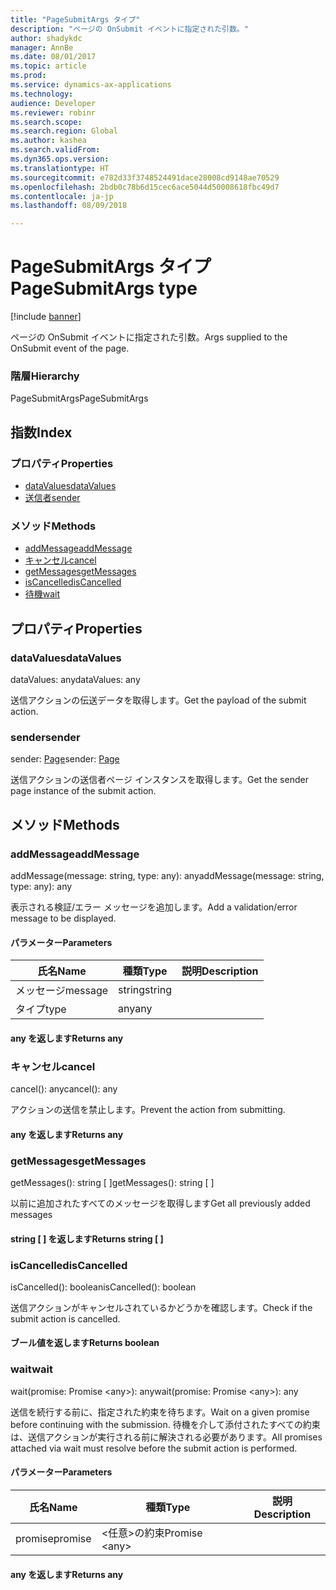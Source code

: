 ```yaml
---
title: "PageSubmitArgs タイプ"
description: "ページの OnSubmit イベントに指定された引数。"
author: shadykdc
manager: AnnBe
ms.date: 08/01/2017
ms.topic: article
ms.prod: 
ms.service: dynamics-ax-applications
ms.technology: 
audience: Developer
ms.reviewer: robinr
ms.search.scope: 
ms.search.region: Global
ms.author: kashea
ms.search.validFrom: 
ms.dyn365.ops.version: 
ms.translationtype: HT
ms.sourcegitcommit: e782d33f3748524491dace28008cd9148ae70529
ms.openlocfilehash: 2bdb0c78b6d15cec6ace5044d50008618fbc49d7
ms.contentlocale: ja-jp
ms.lasthandoff: 08/09/2018

---
```


# <a name="pagesubmitargs-type"></a><span data-ttu-id="9ebe4-103">PageSubmitArgs タイプ</span><span class="sxs-lookup"><span data-stu-id="9ebe4-103">PageSubmitArgs type</span></span>

[!include [banner](../../../../includes/banner.md)]

<span data-ttu-id="9ebe4-104">ページの OnSubmit イベントに指定された引数。</span><span class="sxs-lookup"><span data-stu-id="9ebe4-104">Args supplied to the OnSubmit event of the page.</span></span>

### <a name="hierarchy"></a><span data-ttu-id="9ebe4-105">階層</span><span class="sxs-lookup"><span data-stu-id="9ebe4-105">Hierarchy</span></span>

<span data-ttu-id="9ebe4-106">PageSubmitArgs</span><span class="sxs-lookup"><span data-stu-id="9ebe4-106">PageSubmitArgs</span></span> <br>

## <a name="index"></a><span data-ttu-id="9ebe4-107">指数</span><span class="sxs-lookup"><span data-stu-id="9ebe4-107">Index</span></span>

### <a name="properties"></a><span data-ttu-id="9ebe4-108">プロパティ</span><span class="sxs-lookup"><span data-stu-id="9ebe4-108">Properties</span></span>

* [<span data-ttu-id="9ebe4-109">dataValues</span><span class="sxs-lookup"><span data-stu-id="9ebe4-109">dataValues</span></span>](view-model-ipage-ipagesubmitargs.md#datavalues)
* [<span data-ttu-id="9ebe4-110">送信者</span><span class="sxs-lookup"><span data-stu-id="9ebe4-110">sender</span></span>](view-model-ipage-ipagesubmitargs.md#sender)

### <a name="methods"></a><span data-ttu-id="9ebe4-111">メソッド</span><span class="sxs-lookup"><span data-stu-id="9ebe4-111">Methods</span></span>

* [<span data-ttu-id="9ebe4-112">addMessage</span><span class="sxs-lookup"><span data-stu-id="9ebe4-112">addMessage</span></span>](view-model-ipage-ipagesubmitargs.md#addmessage)
* [<span data-ttu-id="9ebe4-113">キャンセル</span><span class="sxs-lookup"><span data-stu-id="9ebe4-113">cancel</span></span>](view-model-ipage-ipagesubmitargs.md#cancel)
* [<span data-ttu-id="9ebe4-114">getMessages</span><span class="sxs-lookup"><span data-stu-id="9ebe4-114">getMessages</span></span>](view-model-ipage-ipagesubmitargs.md#getmessages)
* [<span data-ttu-id="9ebe4-115">isCancelled</span><span class="sxs-lookup"><span data-stu-id="9ebe4-115">isCancelled</span></span>](view-model-ipage-ipagesubmitargs.md#iscancelled)
* [<span data-ttu-id="9ebe4-116">待機</span><span class="sxs-lookup"><span data-stu-id="9ebe4-116">wait</span></span>](view-model-ipage-ipagesubmitargs.md#wait)

## <a name="properties"></a><span data-ttu-id="9ebe4-117">プロパティ</span><span class="sxs-lookup"><span data-stu-id="9ebe4-117">Properties</span></span>

### <a name="datavalues"></a><span data-ttu-id="9ebe4-118">dataValues</span><span class="sxs-lookup"><span data-stu-id="9ebe4-118">dataValues</span></span>

<span data-ttu-id="9ebe4-119">dataValues: any</span><span class="sxs-lookup"><span data-stu-id="9ebe4-119">dataValues: any</span></span>

<span data-ttu-id="9ebe4-120">送信アクションの伝送データを取得します。</span><span class="sxs-lookup"><span data-stu-id="9ebe4-120">Get the payload of the submit action.</span></span>


### <a name="sender"></a><span data-ttu-id="9ebe4-121">sender</span><span class="sxs-lookup"><span data-stu-id="9ebe4-121">sender</span></span>

<span data-ttu-id="9ebe4-122">sender: [Page](view-model-ipage-ipage.md)</span><span class="sxs-lookup"><span data-stu-id="9ebe4-122">sender: [Page](view-model-ipage-ipage.md)</span></span>

<span data-ttu-id="9ebe4-123">送信アクションの送信者ページ インスタンスを取得します。</span><span class="sxs-lookup"><span data-stu-id="9ebe4-123">Get the sender page instance of the submit action.</span></span>


## <a name="methods"></a><span data-ttu-id="9ebe4-124">メソッド</span><span class="sxs-lookup"><span data-stu-id="9ebe4-124">Methods</span></span>

### <a name="addmessage"></a><span data-ttu-id="9ebe4-125">addMessage</span><span class="sxs-lookup"><span data-stu-id="9ebe4-125">addMessage</span></span>


<span data-ttu-id="9ebe4-126">addMessage(message: string, type: any): any</span><span class="sxs-lookup"><span data-stu-id="9ebe4-126">addMessage(message: string, type: any): any</span></span>

<span data-ttu-id="9ebe4-127">表示される検証/エラー メッセージを追加します。</span><span class="sxs-lookup"><span data-stu-id="9ebe4-127">Add a validation/error message to be displayed.</span></span>


#### <a name="parameters"></a><span data-ttu-id="9ebe4-128">パラメーター</span><span class="sxs-lookup"><span data-stu-id="9ebe4-128">Parameters</span></span>

| <span data-ttu-id="9ebe4-129">氏名</span><span class="sxs-lookup"><span data-stu-id="9ebe4-129">Name</span></span> | <span data-ttu-id="9ebe4-130">種類</span><span class="sxs-lookup"><span data-stu-id="9ebe4-130">Type</span></span> | <span data-ttu-id="9ebe4-131">説明</span><span class="sxs-lookup"><span data-stu-id="9ebe4-131">Description</span></span> |
| ---- | ---- | ----------- |
| <span data-ttu-id="9ebe4-132">メッセージ</span><span class="sxs-lookup"><span data-stu-id="9ebe4-132">message</span></span>|<span data-ttu-id="9ebe4-133">string</span><span class="sxs-lookup"><span data-stu-id="9ebe4-133">string</span></span>||
| <span data-ttu-id="9ebe4-134">タイプ</span><span class="sxs-lookup"><span data-stu-id="9ebe4-134">type</span></span>|<span data-ttu-id="9ebe4-135">any</span><span class="sxs-lookup"><span data-stu-id="9ebe4-135">any</span></span>||

#### <a name="returns-any"></a><span data-ttu-id="9ebe4-136">any を返します</span><span class="sxs-lookup"><span data-stu-id="9ebe4-136">Returns any</span></span>

### <a name="cancel"></a><span data-ttu-id="9ebe4-137">キャンセル</span><span class="sxs-lookup"><span data-stu-id="9ebe4-137">cancel</span></span>


<span data-ttu-id="9ebe4-138">cancel(): any</span><span class="sxs-lookup"><span data-stu-id="9ebe4-138">cancel(): any</span></span>

<span data-ttu-id="9ebe4-139">アクションの送信を禁止します。</span><span class="sxs-lookup"><span data-stu-id="9ebe4-139">Prevent the action from submitting.</span></span>

#### <a name="returns-any"></a><span data-ttu-id="9ebe4-140">any を返します</span><span class="sxs-lookup"><span data-stu-id="9ebe4-140">Returns any</span></span>

### <a name="getmessages"></a><span data-ttu-id="9ebe4-141">getMessages</span><span class="sxs-lookup"><span data-stu-id="9ebe4-141">getMessages</span></span>


<span data-ttu-id="9ebe4-142">getMessages(): string [ ]</span><span class="sxs-lookup"><span data-stu-id="9ebe4-142">getMessages(): string [ ]</span></span>

<span data-ttu-id="9ebe4-143">以前に追加されたすべてのメッセージを取得します</span><span class="sxs-lookup"><span data-stu-id="9ebe4-143">Get all previously added messages</span></span>

#### <a name="returns-string--"></a><span data-ttu-id="9ebe4-144">string [ ] を返します</span><span class="sxs-lookup"><span data-stu-id="9ebe4-144">Returns string [ ]</span></span>



### <a name="iscancelled"></a><span data-ttu-id="9ebe4-145">isCancelled</span><span class="sxs-lookup"><span data-stu-id="9ebe4-145">isCancelled</span></span>


<span data-ttu-id="9ebe4-146">isCancelled(): boolean</span><span class="sxs-lookup"><span data-stu-id="9ebe4-146">isCancelled(): boolean</span></span>

<span data-ttu-id="9ebe4-147">送信アクションがキャンセルされているかどうかを確認します。</span><span class="sxs-lookup"><span data-stu-id="9ebe4-147">Check if the submit action is cancelled.</span></span>

#### <a name="returns-boolean"></a><span data-ttu-id="9ebe4-148">ブール値を返します</span><span class="sxs-lookup"><span data-stu-id="9ebe4-148">Returns boolean</span></span>



### <a name="wait"></a><span data-ttu-id="9ebe4-149">wait</span><span class="sxs-lookup"><span data-stu-id="9ebe4-149">wait</span></span>


<span data-ttu-id="9ebe4-150">wait(promise: Promise &lt;any&gt;): any</span><span class="sxs-lookup"><span data-stu-id="9ebe4-150">wait(promise: Promise &lt;any&gt;): any</span></span>

<span data-ttu-id="9ebe4-151">送信を続行する前に、指定された約束を待ちます。</span><span class="sxs-lookup"><span data-stu-id="9ebe4-151">Wait on a given promise before continuing with the submission.</span></span>
<span data-ttu-id="9ebe4-152">待機を介して添付されたすべての約束は、送信アクションが実行される前に解決される必要があります。</span><span class="sxs-lookup"><span data-stu-id="9ebe4-152">All promises attached via wait must resolve before the submit action is performed.</span></span>


#### <a name="parameters"></a><span data-ttu-id="9ebe4-153">パラメーター</span><span class="sxs-lookup"><span data-stu-id="9ebe4-153">Parameters</span></span>

| <span data-ttu-id="9ebe4-154">氏名</span><span class="sxs-lookup"><span data-stu-id="9ebe4-154">Name</span></span> | <span data-ttu-id="9ebe4-155">種類</span><span class="sxs-lookup"><span data-stu-id="9ebe4-155">Type</span></span> | <span data-ttu-id="9ebe4-156">説明</span><span class="sxs-lookup"><span data-stu-id="9ebe4-156">Description</span></span> |
| ---- | ---- | ----------- |
| <span data-ttu-id="9ebe4-157">promise</span><span class="sxs-lookup"><span data-stu-id="9ebe4-157">promise</span></span>|<span data-ttu-id="9ebe4-158">&lt;任意&gt;の約束</span><span class="sxs-lookup"><span data-stu-id="9ebe4-158">Promise &lt;any&gt;</span></span>||

#### <a name="returns-any"></a><span data-ttu-id="9ebe4-159">any を返します</span><span class="sxs-lookup"><span data-stu-id="9ebe4-159">Returns any</span></span>



